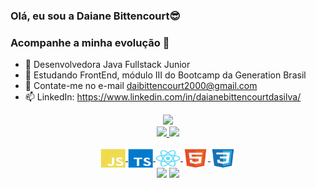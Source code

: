 ### Olá, eu sou a Daiane Bittencourt😎
### Acompanhe a minha evolução 🚀


- 🔭 Desenvolvedora Java Fullstack Junior
- 🌱 Estudando FrontEnd, módulo III do Bootcamp da Generation Brasil
- 💬 Contate-me no e-mail daibittencourt2000@gmail.com 
- 📫 LinkedIn: https://www.linkedin.com/in/daianebittencourtdasilva/
<div align=center>
<img src="https://readme-typing-svg.herokuapp.com/?font=Terminus&color=black&size=25&center=true&vCenter=true&width=1000&lines=Seja+bem-vindo!+:%29">
  <div>
 <div>
  <a href="https://github.com/daianebittencourt">
 <img height="180em" src="https://github-readme-stats.vercel.app/api?username=daianebittencourt&show_icons=true&theme=dark&include_all_commits=true&count_private=true"/>
  <img height="180em" src="https://github-readme-stats.vercel.app/api/top-langs/?username=daianebittencourt&layout=compact&langs_count=7&theme=dark"/>
</div>

<div style="display: inline_block"><br>
  <img align="center" alt="Rafa-Js" height="30" width="40" src="https://raw.githubusercontent.com/devicons/devicon/master/icons/javascript/javascript-plain.svg">
  <img align="center" alt="Rafa-Ts" height="30" width="40" src="https://raw.githubusercontent.com/devicons/devicon/master/icons/typescript/typescript-plain.svg">
  <img align="center" alt="Rafa-React" height="30" width="40" src="https://raw.githubusercontent.com/devicons/devicon/master/icons/react/react-original.svg">
  <img align="center" alt="Rafa-HTML" height="30" width="40" src="https://raw.githubusercontent.com/devicons/devicon/master/icons/html5/html5-original.svg">
  <img align="center" alt="Rafa-CSS" height="30" width="40" src="https://raw.githubusercontent.com/devicons/devicon/master/icons/css3/css3-original.svg">
</div>

  <div> 
  <a href="https://instagram.com/daaibittencourt" target="_blank"><img src="https://img.shields.io/badge/-Instagram-%23E4405F?style=for-the-badge&logo=instagram&logoColor=white" target="_blank"></a>
  <a href="https://www.linkedin.com/in/daianebittencourtdasilva" target="_blank"><img src="https://img.shields.io/badge/-LinkedIn-%230077B5?style=for-the-badge&logo=linkedin&logoColor=white" target="_blank"></a> 
</div>

